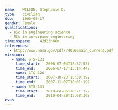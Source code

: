 ```yaml
---
name:	WILSON, Stephanie D.
type:	civilian
dob:	1966-09-27
gender:	Female
qualifications:
  - BSc in engineering science
  - MSc in aerospace engineering
timeinspace:	42d23h46m
references:
  - http://www.nasa.gov/pdf/740566main_current.pdf
missions:
   - name: STS-121
     time_start:   2006-07-04T18:37:55Z
     time_end:     2006-07-17T13:14:44Z
   - name: STS-120
     time_start:   2007-10-23T15:38:19Z
     time_end:     2007-11-07T18:01:19Z
   - name: STS-131
     time_start:   2010-04-05T10:21:22Z
     time_end:     2010-04-20T13:08:36Z
evas:
---
```

